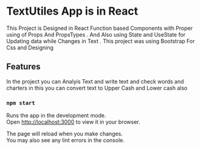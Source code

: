 # TextUtiles App is in React 

This Project is Designed in React Function based Components 
with Proper using of Props And PropsTypes .
And Also using State and UseState for Updating data while Changes in Text .
This project was using Bootstrap For Css and Designing 

## Features

In the project you can Analyis Text and write text and check words and charters 
in this you can convert text to Upper Cash and Lower cash also

### `npm start`

Runs the app in the development mode.\
Open [http://localhost:3000](http://localhost:3000) to view it in your browser.

The page will reload when you make changes.\
You may also see any lint errors in the console.

